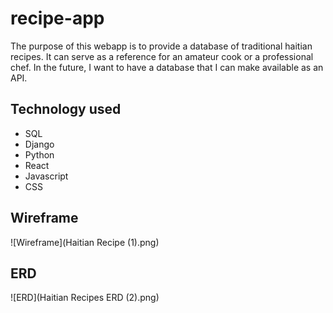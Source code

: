 # recipe-app

The purpose of this webapp is to provide a database of traditional haitian recipes. It can serve as a reference for an amateur cook or a professional chef. In the future, I want to have a database that I can make available as an API. 

## Technology used
* SQL
* Django
* Python
* React
* Javascript
* CSS

## Wireframe

![Wireframe](Haitian Recipe (1).png)

## ERD

![ERD](Haitian Recipes ERD (2).png)


